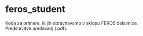 # feros_student

Koda za primere, ki jih obravnavamo v sklopu FEROS delavnice.
</br>
Predstavitve predavanj (.pdf).

